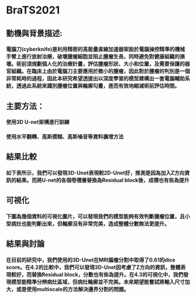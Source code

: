 # BraTS2021
## 動機與背景描述:
#### 電腦刀(cyberknife)是利用精密的高能量直線加速器架設於電腦操控精準的機械手臂上進行放射治療，破壞腫瘤細胞並阻止腫瘤生長，同時避免對健康組織的損壞。術前須規劃個人化的治療計畫，評估腫瘤形狀、大小和位置，及需要保護的器官組織。在臨床上由於電腦刀主要應用於微小的腫瘤，因此對於腫瘤的判別是一個非常耗時的過程，因此本研究希望透提出以深度學習的模型建構出一套電腦輔助系統，透過此系統來識別腫瘤位置與輪廓勾畫，進而有效地縮減術前評估時間。

## 主要方法：
#### 使用3D U-net架構進行訓練
#### 使用水平翻轉、高斯模糊、高斯噪音等資料擴增方法

## 結果比較
#### 如下表所示，我們可以發現3D-Unet表現較2D-Unet好，推測是因為加入Z方向資訊的結果。而將U-net的各個卷積層替換為Residual block後，成積也有些為提升

## 可視化
#### 下圖為幾個資料的可視化圖片，可以發現我們的模型能夠有效判斷腫瘤位置，且小型病灶也能判斷出來，但輪廓沒有非常完美，造成整體分數無法更提升。

## 結果與討論
####  在目前的研究中，我們使用的3D-Unet在MRI腦瘤分割中取得了0.61的dice score。在4.2的比較中，我們可以發現3D-Unet因考慮了Z方向的資訊，整體表現較好，而替換Residual block，分數也有些為提升。在4.3的可視化中，我們發現模型能精準分辨病灶區域，但病灶輪廓並不完美。未來期望能嘗試將輸入尺寸加大，或是使用multiscale的方法解決邊界分割的問題。

